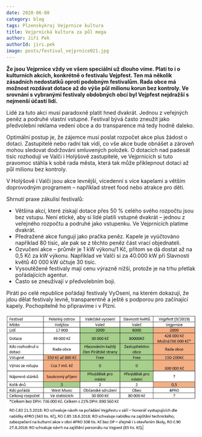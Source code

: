```yaml
---
date: 2020-06-08
category: blog
tags: Plzenskykraj Vejprnice kultura
title: Vejprnická kultura za půl mega
author: Jiří Pek
authorId: jiri.pek
image: posts/festival_vejprnice021.jpg
---
```

**Že jsou Vejprnice vždy ve všem speciální už dlouho víme. Platí to i o kulturních akcích, konkrétně o festivalu Vejpfest. Ten má několik zásadních nedostatků oproti podobným festivalům. Rada obce má možnost rozdávat dotace až do výše půl milionu korun bez kontroly. Ve srovnání s vybranými festivaly obdobných obcí byl Vejpfest nejdražší s nejmenší účastí lidí.**

Lidé za tuto akci musí paradoxně platit hned dvakrát. Jednou z veřejných peněz a podruhé vlastní vstupné. Festival bývá často zneužit jako předvolební reklama vedení obce a do transparence má tedy hodně daleko.

Optimální postup je, že zájemce musí poslat rozpočet akce plus žádost o dotaci. Zastupitelé nebo radní tak vidí, co vše akce bude obnášet a zároveň mohou sledovat dodržování smluvených položek. O dotacích nad padesát tisíc rozhodují ve Valči i Holýšově zastupitelé, ve Vejprnicích si tuto pravomoc stáhla k sobě rada města, která tak může přiklepnout dotaci až půl milionu bez kontroly.  

V Holýšově i Valči jsou akce levnější, vícedenní s více kapelami a větším doprovodným programem – například street food nebo atrakce pro děti.

Shrnutí praxe zákulisí festivalů:

 - Většina akcí, které získají dotace přes 50 % celého svého rozpočtu
   jsou bez vstupu. Není etické, aby si lidé platili vstupné dvakrát –
   jednou z veřejného rozpočtu a podruhé jako vstupenku. Ve Vejprnicích
   platíme dvakrát.
 - Předražené akce fungují jako pračka peněz. Kapele je vyúčtováno
   například 80 tisíc, ale pak se z těchto peněz část vrací objednateli.
 - Ozvučení akce – průměr je 1 kW výkonu/1 Kč, přitom se dá dostat až na
   0,5 Kč za kW výkonu. Například ve Valči si za 40.000 kW při Slavnosti
   květů 40 000 kW účtuje 30 tisíc.
 - Vysoutěžené festivaly mají cenu výrazně nižší, protože je na trhu
   přetlak pořádajících agentur.
 - Často se zneužívají v předvolebním boji.

Piráti po celé republice pořádají festivaly VyOsení, na kterém dokazují, že jdou dělat festivaly levně, transparentně a ještě s podporou pro začínající kapely. Pochopitelně ho připravíme i v Plzni.

![](/assets/img/posts/festival_vejprnice02.jpg)
